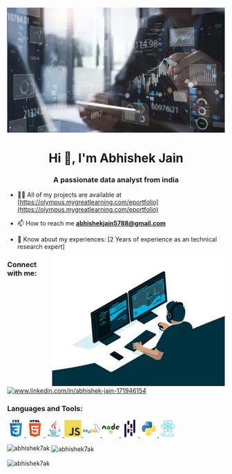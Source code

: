 ![logo](https://github.com/abhishek7ak/abhishek7ak/blob/main/istockphoto-1447826928-170667a.webp)
<h1 align="center">Hi 👋, I'm Abhishek Jain</h1>
<h3 align="center">A passionate data analyst from india</h3>

- 👨‍💻 All of my projects are available at [https://olympus.mygreatlearning.com/eportfolio](https://olympus.mygreatlearning.com/eportfolio)

- 📫 How to reach me **abhishekjain5788@gmail.com**

- 📄 Know about my experiences: [2 Years of experience as an technical research expert]
  
<img align="right" alt="data" width="400" src="https://github.com/abhishek7ak/abhishek7ak/blob/main/de.webp">


<h3 align="left">Connect with me:</h3>
<p align="left">
<a href="https://linkedin.com/in/www.linkedin.com/in/abhishek-jain-171946154" target="blank"><img align="center" src="https://raw.githubusercontent.com/rahuldkjain/github-profile-readme-generator/master/src/images/icons/Social/linked-in-alt.svg" alt="www.linkedin.com/in/abhishek-jain-171946154" height="30" width="40" /></a>
</p>

<h3 align="left">Languages and Tools:</h3>
<p align="left"> <a href="https://www.w3schools.com/css/" target="_blank" rel="noreferrer"> <img src="https://raw.githubusercontent.com/devicons/devicon/master/icons/css3/css3-original-wordmark.svg" alt="css3" width="40" height="40"/> </a> <a href="https://www.w3.org/html/" target="_blank" rel="noreferrer"> <img src="https://raw.githubusercontent.com/devicons/devicon/master/icons/html5/html5-original-wordmark.svg" alt="html5" width="40" height="40"/> </a> <a href="https://www.java.com" target="_blank" rel="noreferrer"> <img src="https://raw.githubusercontent.com/devicons/devicon/master/icons/java/java-original.svg" alt="java" width="40" height="40"/> </a> <a href="https://developer.mozilla.org/en-US/docs/Web/JavaScript" target="_blank" rel="noreferrer"> <img src="https://raw.githubusercontent.com/devicons/devicon/master/icons/javascript/javascript-original.svg" alt="javascript" width="40" height="40"/> </a> <a href="https://www.mysql.com/" target="_blank" rel="noreferrer"> <img src="https://raw.githubusercontent.com/devicons/devicon/master/icons/mysql/mysql-original-wordmark.svg" alt="mysql" width="40" height="40"/> </a> <a href="https://nodejs.org" target="_blank" rel="noreferrer"> <img src="https://raw.githubusercontent.com/devicons/devicon/master/icons/nodejs/nodejs-original-wordmark.svg" alt="nodejs" width="40" height="40"/> </a> <a href="https://pandas.pydata.org/" target="_blank" rel="noreferrer"> <img src="https://raw.githubusercontent.com/devicons/devicon/2ae2a900d2f041da66e950e4d48052658d850630/icons/pandas/pandas-original.svg" alt="pandas" width="40" height="40"/> </a> <a href="https://www.python.org" target="_blank" rel="noreferrer"> <img src="https://raw.githubusercontent.com/devicons/devicon/master/icons/python/python-original.svg" alt="python" width="40" height="40"/> </a> <a href="https://reactjs.org/" target="_blank" rel="noreferrer"> <img src="https://raw.githubusercontent.com/devicons/devicon/master/icons/react/react-original-wordmark.svg" alt="react" width="40" height="40"/> </a> </p>

<p><img align="left" src="https://github-readme-stats.vercel.app/api/top-langs?username=abhishek7ak&show_icons=true&locale=en&layout=compact" alt="abhishek7ak" /></p>

<p>&nbsp;<img align="center" src="https://github-readme-stats.vercel.app/api?username=abhishek7ak&show_icons=true&locale=en" alt="abhishek7ak" /></p>

<p><img align="center" src="https://github-readme-streak-stats.herokuapp.com/?user=abhishek7ak&" alt="abhishek7ak" /></p>
